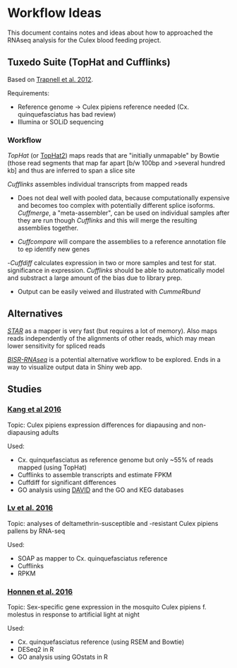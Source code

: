 # Workflow Ideas
This document contains notes and ideas about how to approached the RNAseq analysis for the Culex blood feeding project.

## Tuxedo Suite (TopHat and Cufflinks)
Based on [Trapnell et al. 2012](https://www.nature.com/articles/nprot.2012.016).

Requirements:
  - Reference genome -> Culex pipiens reference needed (Cx. quinquefasciatus has bad review)
  - Illumina or SOLiD sequencing

### Workflow
*TopHat* (or [TopHat2](https://genomebiology.biomedcentral.com/articles/10.1186/gb-2013-14-4-r36#:~:text=TopHat2%20combines%20the%20ability%20to,.edu%2Fsoftware%2Ftophat.)) maps reads that are "initially unmapable" by Bowtie (those read segments that map far apart [b/w 100bp and >several hundred kb] and thus are inferred to span a slice site

*Cufflinks* assembles individual transcripts from mapped reads

  - Does not deal well with pooled data, because computationally expensive and becomes too complex with potentially different splice isoforms. _Cuffmerge_, a "meta-assembler", can be used on individual samples after they are run though _Cufflinks_ and this will merge the resulting assemblies together.
  
  - _Cuffcompare_ will compare the assemblies to a reference annotation file to ep identify new genes
  
  -_Cuffdiff_ calculates expression in two or more samples and test for stat. significance in expression. _Cufflinks_ should be able to automatically model and substract a large amount of the bias due to library prep.
  
  - Output can be easily veiwed and illustrated with _CummeRbund_

## Alternatives
[*STAR*](https://www.ncbi.nlm.nih.gov/pmc/articles/PMC3530905/) as a mapper is very fast (but requires a lot of memory). Also maps reads independently of the alignments of other reads, which may mean lower sensitivity for spliced reads

[*BISR-RNAseq*](https://bmcbioinformatics.biomedcentral.com/articles/10.1186/s12859-019-3251-1) is a potential alternative workflow to be explored. Ends in a way to visualize output data in Shiny web app.

## Studies
### [Kang et al 2016](https://journals.plos.org/plosone/article?id=10.1371/journal.pone.0154892)
Topic: Culex pipiens expression differences for diapausing and non-diapausing adults

Used: 
  - Cx. quinquefasciatus as reference genome but only ~55% of reads mapped (using TopHat)
  - Cufflinks to assemble transcripts and estimate FPKM
  - Cuffdiff for significant differences
  - GO analysis using [DAVID](https://david.ncifcrf.gov/) and the GO and KEG databases
  
### [Lv et al. 2016](https://link.springer.com/article/10.1007/s00438-015-1109-4)
Topic: analyses of deltamethrin-susceptible and -resistant Culex pipiens pallens by RNA-seq

Used:
  - SOAP as mapper to Cx. quinquefasciatus reference
  - Cufflinks 
  - RPKM

### [Honnen et al. 2016](https://www.ncbi.nlm.nih.gov/pmc/articles/PMC4700752/)
Topic: Sex-specific gene expression in the mosquito Culex pipiens f. molestus in response to artificial light at night

Used:
  - Cx. quinquefasciatus reference (using RSEM and Bowtie)
  - DESeq2 in R
  - GO analysis using GOstats in R
  

